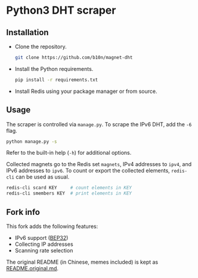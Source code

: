 # Python3 DHT scraper

## Installation

- Clone the repository.
  ```bash
  git clone https://github.com/b10n/magnet-dht
  ```

- Install the Python requirements.
  ```bash
  pip install -r requirements.txt
  ```

- Install Redis using your package manager or from source.


## Usage

The scraper is controlled via `manage.py`. To scrape the IPv6 DHT, add the `-6` flag.

```bash
python manage.py -s
```

Refer to the built-in help (`-h`) for additional options.

Collected magnets go to the Redis set `magnets`, IPv4 addresses to `ipv4`, and IPv6 addresses to `ipv6`. To count or export the collected elements, `redis-cli` can be used as usual.

```bash
redis-cli scard KEY     # count elements in KEY
redis-cli smembers KEY  # print elements in KEY
```


## Fork info

This fork adds the following features:
* IPv6 support ([BEP32](https://www.bittorrent.org/beps/bep_0032.html))
* Collecting IP addresses
* Scanning rate selection

The original README (in Chinese, memes included) is kept as [README.original.md](README.original.md).
